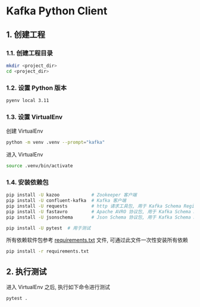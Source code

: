 # Kafka Python Client

## 1. 创建工程

### 1.1. 创建工程目录

```bash
mkdir <project_dir>
cd <project_dir>
```

### 1.2. 设置 Python 版本

```bash
pyenv local 3.11
```

### 1.3. 设置 VirtualEnv

创建 VirtualEnv

```bash
python -m venv .venv --prompt="kafka"
```

进入 VirtualEnv

```bash
source .venv/bin/activate
```

### 1.4. 安装依赖包

```bash
pip install -U kazoo            # Zookeeper 客户端
pip install -U confluent-kafka  # Kafka 客户端
pip install -U requests         # http 请求工具包, 用于 Kafka Schema Registry 客户端依赖
pip install -U fastavro         # Apache AVRO 协议包, 用于 Kafka Schema Registry 客户端依赖
pip install -U jsonschema       # Json Schema 协议包, 用于 Kafka Schema Registry 客户端依赖

pip install -U pytest  # 用于测试
```

所有依赖软件包参考 [requirements.txt](./requirements.txt) 文件, 可通过此文件一次性安装所有依赖

```bash
pip install -r requirements.txt
```

## 2. 执行测试

进入 VirtualEnv 之后, 执行如下命令进行测试

```bash
pytest .
```
